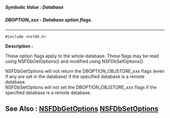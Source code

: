 ##### Symbolic Value : Database
##### DBOPTION_xxx - Database option flags.
---
```
#include <nsfdb.h>
```
**Description :**

These option flags apply to the whole database.  These flags may be read using 
NSFDbGetOptions() and modified using NSFDbSetOptions().

NSFDbGetOptions will not return the DBOPTION_OBJSTORE_xxx flags (even if any 
are set in the database) if the specified database is a remote database.  
NSFDbSetOptions will not set the DBOPTION_OBJSTORE_xxx flags if the specified 
database is a remote database. 

**See Also :**
[NSFDbGetOptions](/domino-c-api-docs/reference/Func/NSFDbGetOptions)
[NSFDbSetOptions](/domino-c-api-docs/reference/Func/NSFDbSetOptions)
---
